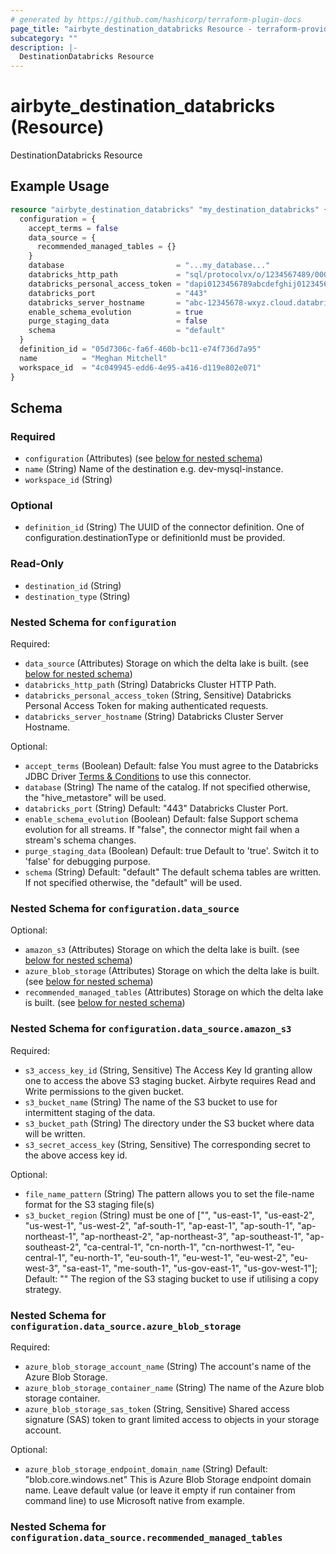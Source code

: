 ```yaml
---
# generated by https://github.com/hashicorp/terraform-plugin-docs
page_title: "airbyte_destination_databricks Resource - terraform-provider-airbyte"
subcategory: ""
description: |-
  DestinationDatabricks Resource
---
```


# airbyte_destination_databricks (Resource)

DestinationDatabricks Resource

## Example Usage

```terraform
resource "airbyte_destination_databricks" "my_destination_databricks" {
  configuration = {
    accept_terms = false
    data_source = {
      recommended_managed_tables = {}
    }
    database                         = "...my_database..."
    databricks_http_path             = "sql/protocolvx/o/1234567489/0000-1111111-abcd90"
    databricks_personal_access_token = "dapi0123456789abcdefghij0123456789AB"
    databricks_port                  = "443"
    databricks_server_hostname       = "abc-12345678-wxyz.cloud.databricks.com"
    enable_schema_evolution          = true
    purge_staging_data               = false
    schema                           = "default"
  }
  definition_id = "05d7306c-fa6f-460b-bc11-e74f736d7a95"
  name          = "Meghan Mitchell"
  workspace_id  = "4c049945-edd6-4e95-a416-d119e802e071"
}
```

<!-- schema generated by tfplugindocs -->
## Schema

### Required

- `configuration` (Attributes) (see [below for nested schema](#nestedatt--configuration))
- `name` (String) Name of the destination e.g. dev-mysql-instance.
- `workspace_id` (String)

### Optional

- `definition_id` (String) The UUID of the connector definition. One of configuration.destinationType or definitionId must be provided.

### Read-Only

- `destination_id` (String)
- `destination_type` (String)

<a id="nestedatt--configuration"></a>
### Nested Schema for `configuration`

Required:

- `data_source` (Attributes) Storage on which the delta lake is built. (see [below for nested schema](#nestedatt--configuration--data_source))
- `databricks_http_path` (String) Databricks Cluster HTTP Path.
- `databricks_personal_access_token` (String, Sensitive) Databricks Personal Access Token for making authenticated requests.
- `databricks_server_hostname` (String) Databricks Cluster Server Hostname.

Optional:

- `accept_terms` (Boolean) Default: false
You must agree to the Databricks JDBC Driver <a href="https://databricks.com/jdbc-odbc-driver-license">Terms & Conditions</a> to use this connector.
- `database` (String) The name of the catalog. If not specified otherwise, the "hive_metastore" will be used.
- `databricks_port` (String) Default: "443"
Databricks Cluster Port.
- `enable_schema_evolution` (Boolean) Default: false
Support schema evolution for all streams. If "false", the connector might fail when a stream's schema changes.
- `purge_staging_data` (Boolean) Default: true
Default to 'true'. Switch it to 'false' for debugging purpose.
- `schema` (String) Default: "default"
The default schema tables are written. If not specified otherwise, the "default" will be used.

<a id="nestedatt--configuration--data_source"></a>
### Nested Schema for `configuration.data_source`

Optional:

- `amazon_s3` (Attributes) Storage on which the delta lake is built. (see [below for nested schema](#nestedatt--configuration--data_source--amazon_s3))
- `azure_blob_storage` (Attributes) Storage on which the delta lake is built. (see [below for nested schema](#nestedatt--configuration--data_source--azure_blob_storage))
- `recommended_managed_tables` (Attributes) Storage on which the delta lake is built. (see [below for nested schema](#nestedatt--configuration--data_source--recommended_managed_tables))

<a id="nestedatt--configuration--data_source--amazon_s3"></a>
### Nested Schema for `configuration.data_source.amazon_s3`

Required:

- `s3_access_key_id` (String, Sensitive) The Access Key Id granting allow one to access the above S3 staging bucket. Airbyte requires Read and Write permissions to the given bucket.
- `s3_bucket_name` (String) The name of the S3 bucket to use for intermittent staging of the data.
- `s3_bucket_path` (String) The directory under the S3 bucket where data will be written.
- `s3_secret_access_key` (String, Sensitive) The corresponding secret to the above access key id.

Optional:

- `file_name_pattern` (String) The pattern allows you to set the file-name format for the S3 staging file(s)
- `s3_bucket_region` (String) must be one of ["", "us-east-1", "us-east-2", "us-west-1", "us-west-2", "af-south-1", "ap-east-1", "ap-south-1", "ap-northeast-1", "ap-northeast-2", "ap-northeast-3", "ap-southeast-1", "ap-southeast-2", "ca-central-1", "cn-north-1", "cn-northwest-1", "eu-central-1", "eu-north-1", "eu-south-1", "eu-west-1", "eu-west-2", "eu-west-3", "sa-east-1", "me-south-1", "us-gov-east-1", "us-gov-west-1"]; Default: ""
The region of the S3 staging bucket to use if utilising a copy strategy.


<a id="nestedatt--configuration--data_source--azure_blob_storage"></a>
### Nested Schema for `configuration.data_source.azure_blob_storage`

Required:

- `azure_blob_storage_account_name` (String) The account's name of the Azure Blob Storage.
- `azure_blob_storage_container_name` (String) The name of the Azure blob storage container.
- `azure_blob_storage_sas_token` (String, Sensitive) Shared access signature (SAS) token to grant limited access to objects in your storage account.

Optional:

- `azure_blob_storage_endpoint_domain_name` (String) Default: "blob.core.windows.net"
This is Azure Blob Storage endpoint domain name. Leave default value (or leave it empty if run container from command line) to use Microsoft native from example.


<a id="nestedatt--configuration--data_source--recommended_managed_tables"></a>
### Nested Schema for `configuration.data_source.recommended_managed_tables`


